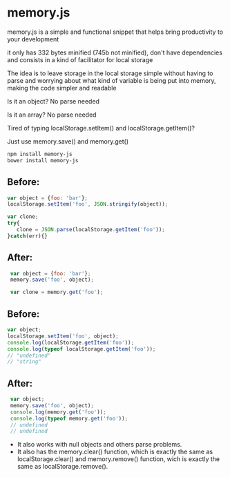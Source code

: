 # memory.js
 memory.js is a simple and functional snippet that helps bring productivity to your development

 it only has 332 bytes minified (745b not minified), don't have dependencies and consists in a kind of facilitator for local storage

 The idea is to leave storage in the local storage simple without having to parse and worrying about what kind of variable is being put into memory, making the code simpler and readable

 Is it an object? No parse needed

 Is it an array?  No parse needed

 Tired of typing localStorage.setItem() and localStorage.getItem()?

 Just use memory.save() and memory.get()

```sh
npm install memory-js
bower install memory-js
```


## Before:
 ```javascript
 var object = {foo: 'bar'};
 localStorage.setItem('foo', JSON.stringify(object));

 var clone;
 try{
    clone = JSON.parse(localStorage.getItem('foo'));
 }catch(err){}
 ```
## After:
```javascript
 var object = {foo: 'bar'};
 memory.save('foo', object);

 var clone = memory.get('foo');
```

## Before:
 ```javascript
 var object;
 localStorage.setItem('foo', object);
 console.log(localStorage.getItem('foo'));
 console.log(typeof localStorage.getItem('foo'));
 // "undefined"
 // "string"
 ```
## After:
```javascript
 var object;
 memory.save('foo', object);
 console.log(memory.get('foo'));
 console.log(typeof memory.get('foo'));
 // undefined
 // undefined
```

- It also works with null objects and others parse problems.
- It also has the memory.clear() function, which is exactly the same as localStorage.clear() and memory.remove() function, wich is exactly the same as localStorage.remove().
